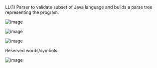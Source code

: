 LL(1) Parser to validate subset of Java language and builds a parse tree representing the program. 

![image](https://github.com/WilliamSottoriva/Java-Syntax-Parser/assets/60838237/882467b8-fd9d-4042-8201-64312e5e4775)

![image](https://github.com/WilliamSottoriva/Java-Syntax-Parser/assets/60838237/44d0c990-9c2a-4a57-9499-fb5655713c74)

![image](https://github.com/WilliamSottoriva/Java-Syntax-Parser/assets/60838237/cd59a986-03f8-4c93-b9b9-8ff95339c07c)

Reserved words/symbols:

![image](https://github.com/WilliamSottoriva/Java-Syntax-Parser/assets/60838237/67e6aebf-1aff-4489-a8d5-e1ab8a71e5ac)


